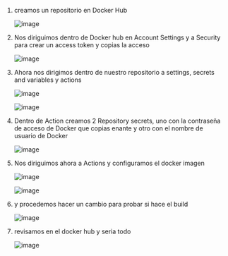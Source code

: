 1. creamos un repositorio en Docker Hub

   ![image](https://github.com/Luis5600/Taller7/assets/85821391/af59a591-4b7d-4a22-bb23-f7ff7783ed2c)

2. Nos diriguimos dentro de Docker hub en Account Settings y a Security para crear un access token y copias la acceso 

   ![image](https://github.com/Luis5600/Taller7/assets/85821391/bebbedd5-c346-4f0c-907b-5fd49c1725e1)

3. Ahora nos dirigimos dentro de nuestro repositorio a settings, secrets and variables y actions

   ![image](https://github.com/Luis5600/Taller7/assets/85821391/76646e0d-5ca5-426c-8009-244c029371b5)

   ![image](https://github.com/Luis5600/Taller7/assets/85821391/37ab590d-6039-477c-83cb-68de5daee52a)


5. Dentro de Action creamos 2 Repository secrets, uno con la contraseña de acceso de Docker que copias enante y otro con el nombre de usuario de Docker

   ![image](https://github.com/Luis5600/Taller7/assets/85821391/dcdfae1b-5cdf-4072-907d-a6534a337b75)

6. Nos diriguimos ahora a Actions y configuramos el docker imagen

   ![image](https://github.com/Luis5600/Taller7/assets/85821391/41beab07-50eb-466f-a07f-0f213f0cbab8)

   ![image](https://github.com/Luis5600/Taller7/assets/85821391/eefaf785-9afb-4f34-94ca-5288b4ae1c17)

7. y procedemos hacer un cambio para probar si hace el build

   ![image](https://github.com/Luis5600/Taller7/assets/85821391/4e125997-372a-4802-9406-61c1257b867e)

8. revisamos en el docker hub y seria todo

   ![image](https://github.com/Luis5600/Taller7/assets/85821391/352d2956-14ab-4b84-8e7c-78214f4f391a)






   


